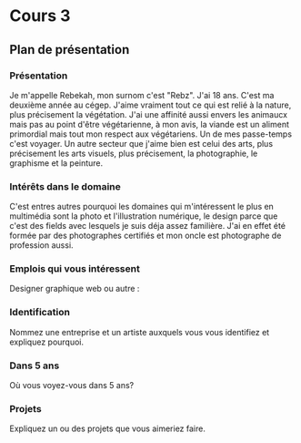 # Cours 3
## Plan de présentation

### Présentation
Je m'appelle Rebekah, mon surnom c'est "Rebz". J'ai 18 ans. C'est ma deuxième année au cégep. J'aime vraiment tout ce qui est relié à la nature, plus précisement la végétation. J'ai une affinité aussi envers les animaucx mais pas au point d'être végétarienne, à mon avis, la viande est un aliment primordial mais tout mon respect aux végétariens. Un de mes passe-temps c'est voyager. Un autre secteur que j'aime bien est celui des arts, plus précisement les arts visuels, plus précisement, la photographie, le graphisme et la peinture.   

### Intérêts dans le domaine
C'est entres autres pourquoi les domaines qui m'intéressent le plus en multimédia sont la photo et l'illustration numérique, le design parce que c'est des fields avec lesquels je suis déja assez familière. J'ai en effet été formée par des photographes certifiés et mon oncle est photographe de profession aussi. 

### Emplois qui vous intéressent
Designer graphique web ou autre : 


### Identification
Nommez une entreprise et un artiste auxquels vous vous identifiez et expliquez pourquoi. 

### Dans 5 ans
Où vous voyez-vous dans 5 ans? 

### Projets
Expliquez un ou des projets que vous aimeriez faire. 
